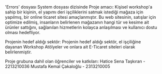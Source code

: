 'Errors' dosyası System dosyası dizisinde
Proje amacı:
Kişisel workshop'a sahip bir kişinin, el yapımı deri işçiliklerini satmak istediği mağaza için yapılmış, bir online ticaret sitesi amaçlanmıştır.
Bu web sitesinin, satışlar için optimize edilmiş, insanların belirlenen mağazanın hangi tür ve kesime ait ürünler sattığını, sağlanılan hizmetlerin kolayca anlaşılması ve kullanıcı dostu olması hedefliyor.

Projenin hedef aldığı sektör:
Projenin hedef aldığı sektör, el işçiliğine dayanan Workshop Atölyeler ve onlara ait E-Ticaret siteleri olarak belirlenmiştir.

Proje grubuna dahil olan öğrenciler ve katkıları:
Hatice Sena Taşkıran - 2213210036
Mustafa Kemal Çakaloğlu - 2313210005
